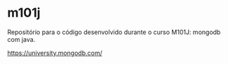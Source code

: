m101j
=====
Repositório para o código desenvolvido durante o curso M101J: mongodb com java.

https://university.mongodb.com/
